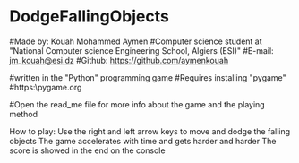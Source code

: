 # DodgeFallingObjects
#Made by: Kouah Mohammed Aymen
#Computer science student at "National Computer science Engineering School, Algiers (ESI)"
#E-mail: jm_kouah@esi.dz
#Github: https://github.com/aymenkouah

#written in the "Python" programming game
#Requires installing "pygame" 
#https:\\pygame.org

#Open the read_me file for more info about the game and the playing method

How to play:
  Use the right and left arrow keys to move and dodge the falling objects
  The game accelerates with time and gets harder and harder
  The score is showed in the end on the console
